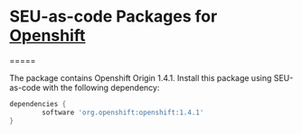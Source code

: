 # SEU-as-code Packages for [Openshift](https://www.openshift.org/)
=====

The package contains Openshift Origin 1.4.1. 
Install this package using SEU-as-code with the following dependency:
```groovy
dependencies {
		software 'org.openshift:openshift:1.4.1'
}
```

